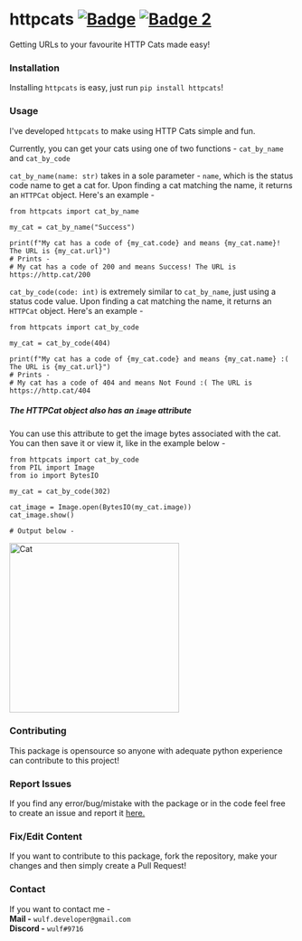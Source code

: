 # httpcats [![Badge](https://img.shields.io/pypi/v/httpcats?color=3776AB&logo=python&style=for-the-badge)](https://pypi.org/project/httpcats/) [![Badge 2](https://img.shields.io/pypi/dm/httpcats?color=3776AB&logo=python&style=for-the-badge)](https://pypi.org/project/httpcats/)
Getting URLs to your favourite HTTP Cats made easy!


### Installation

Installing `httpcats` is easy, just run `pip install httpcats`!

### Usage

I've developed `httpcats` to make using HTTP Cats simple and fun.

Currently, you can get your cats using one of two functions - `cat_by_name` and `cat_by_code`

`cat_by_name(name: str)` takes in a sole parameter - `name`, which is the status code name to get a cat for.
Upon finding a cat matching the name, it returns an `HTTPCat` object. Here's an example -

```
from httpcats import cat_by_name

my_cat = cat_by_name("Success")

print(f"My cat has a code of {my_cat.code} and means {my_cat.name}! The URL is {my_cat.url}")
# Prints - 
# My cat has a code of 200 and means Success! The URL is https://http.cat/200
```

`cat_by_code(code: int)` is extremely similar to `cat_by_name`, just using a status code value.
Upon finding a cat matching the name, it returns an `HTTPCat` object. Here's an example -

```
from httpcats import cat_by_code

my_cat = cat_by_code(404)

print(f"My cat has a code of {my_cat.code} and means {my_cat.name} :( The URL is {my_cat.url}")
# Prints - 
# My cat has a code of 404 and means Not Found :( The URL is https://http.cat/404
```

##### The HTTPCat object also has an `image` attribute

You can use this attribute to get the image bytes associated with the cat.
You can then save it or view it, like in the example below -

```
from httpcats import cat_by_code
from PIL import Image
from io import BytesIO

my_cat = cat_by_code(302)

cat_image = Image.open(BytesIO(my_cat.image))
cat_image.show()

# Output below -
```

<img src="https://http.cat/302" alt="Cat" width="300"/>

### Contributing 

This package is opensource so anyone with adequate python experience can contribute to this project!

### Report Issues
If you find any error/bug/mistake with the package or in the code feel free to create an issue and report it [here.](https://github.com/itsmewulf/httpcats/issues)

### Fix/Edit Content
If you want to contribute to this package, fork the repository, make your changes and then simply create a Pull Request!

### Contact
If you want to contact me -<br>
**Mail -** ```wulf.developer@gmail.com```<br>
**Discord -** ```wulf#9716```
